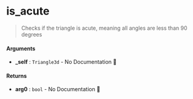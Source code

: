 # is\_acute

>  Checks if the triangle is acute, meaning all angles are less than 90 degrees

#### Arguments

- **\_self** : `Triangle3d` \- No Documentation 🚧

#### Returns

- **arg0** : `bool` \- No Documentation 🚧